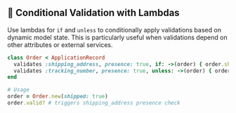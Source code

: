 ## 🔀 Conditional Validation with Lambdas

Use lambdas for `if` and `unless` to conditionally apply validations based on dynamic model state. This is particularly useful when validations depend on other attributes or external services.

```ruby
class Order < ApplicationRecord
  validates :shipping_address, presence: true, if: ->(order) { order.shipped? }
  validates :tracking_number, presence: true, unless: ->(order) { order.expedited? }
end

# Usage
order = Order.new(shipped: true)
order.valid? # triggers shipping_address presence check
```

